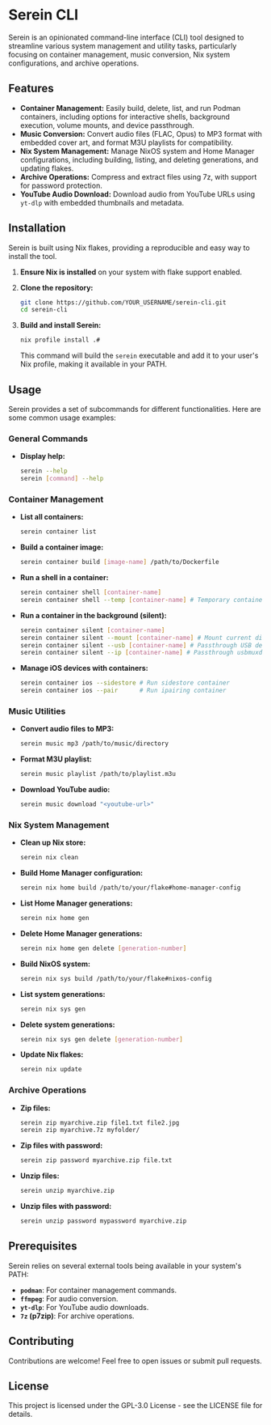 # Serein CLI

Serein is an opinionated command-line interface (CLI) tool designed to streamline various system management and utility tasks, particularly focusing on container management, music conversion, Nix system configurations, and archive operations.

## Features

*   **Container Management:** Easily build, delete, list, and run Podman containers, including options for interactive shells, background execution, volume mounts, and device passthrough.
*   **Music Conversion:** Convert audio files (FLAC, Opus) to MP3 format with embedded cover art, and format M3U playlists for compatibility.
*   **Nix System Management:** Manage NixOS system and Home Manager configurations, including building, listing, and deleting generations, and updating flakes.
*   **Archive Operations:** Compress and extract files using 7z, with support for password protection.
*   **YouTube Audio Download:** Download audio from YouTube URLs using `yt-dlp` with embedded thumbnails and metadata.

## Installation

Serein is built using Nix flakes, providing a reproducible and easy way to install the tool.

1.  **Ensure Nix is installed** on your system with flake support enabled.
2.  **Clone the repository:**

    ```bash
    git clone https://github.com/YOUR_USERNAME/serein-cli.git
    cd serein-cli
    ```

3.  **Build and install Serein:**

    ```bash
    nix profile install .#
    ```

    This command will build the `serein` executable and add it to your user's Nix profile, making it available in your PATH.

## Usage

Serein provides a set of subcommands for different functionalities. Here are some common usage examples:

### General Commands

*   **Display help:**
    ```bash
    serein --help
    serein [command] --help
    ```

### Container Management

*   **List all containers:**
    ```bash
    serein container list
    ```
*   **Build a container image:**
    ```bash
    serein container build [image-name] /path/to/Dockerfile
    ```
*   **Run a shell in a container:**
    ```bash
    serein container shell [container-name]
    serein container shell --temp [container-name] # Temporary container
    ```
*   **Run a container in the background (silent):**
    ```bash
    serein container silent [container-name]
    serein container silent --mount [container-name] # Mount current directory
    serein container silent --usb [container-name] # Passthrough USB devices
    serein container silent --ip [container-name] # Passthrough usbmuxd for iPhone
    ```
*   **Manage iOS devices with containers:**
    ```bash
    serein container ios --sidestore # Run sidestore container
    serein container ios --pair      # Run ipairing container
    ```

### Music Utilities

*   **Convert audio files to MP3:**
    ```bash
    serein music mp3 /path/to/music/directory
    ```
*   **Format M3U playlist:**
    ```bash
    serein music playlist /path/to/playlist.m3u
    ```
*   **Download YouTube audio:**
    ```bash
    serein music download "<youtube-url>"
    ```

### Nix System Management

*   **Clean up Nix store:**
    ```bash
    serein nix clean
    ```
*   **Build Home Manager configuration:**
    ```bash
    serein nix home build /path/to/your/flake#home-manager-config
    ```
*   **List Home Manager generations:**
    ```bash
    serein nix home gen
    ```
*   **Delete Home Manager generations:**
    ```bash
    serein nix home gen delete [generation-number]
    ```
*   **Build NixOS system:**
    ```bash
    serein nix sys build /path/to/your/flake#nixos-config
    ```
*   **List system generations:**
    ```bash
    serein nix sys gen
    ```
*   **Delete system generations:**
    ```bash
    serein nix sys gen delete [generation-number]
    ```
*   **Update Nix flakes:**
    ```bash
    serein nix update
    ```

### Archive Operations

*   **Zip files:**
    ```bash
    serein zip myarchive.zip file1.txt file2.jpg
    serein zip myarchive.7z myfolder/
    ```
*   **Zip files with password:**
    ```bash
    serein zip password myarchive.zip file.txt
    ```
*   **Unzip files:**
    ```bash
    serein unzip myarchive.zip
    ```
*   **Unzip files with password:**
    ```bash
    serein unzip password mypassword myarchive.zip
    ```

## Prerequisites

Serein relies on several external tools being available in your system's PATH:

*   **`podman`**: For container management commands.
*   **`ffmpeg`**: For audio conversion.
*   **`yt-dlp`**: For YouTube audio downloads.
*   **`7z` (p7zip)**: For archive operations.

## Contributing

Contributions are welcome! Feel free to open issues or submit pull requests.

## License

This project is licensed under the GPL-3.0 License - see the LICENSE file for details.
